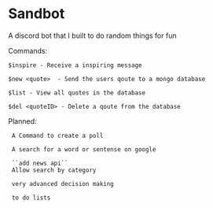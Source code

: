 # Sandbot
A discord bot that I built to do random things for fun

Commands:

    $inspire - Receive a inspiring message
    
    $new <quote>  - Send the users qoute to a mongo database
    
    $list - View all quotes in the database 
    
    $del <quoteID> - Delete a qoute from the database 


  
  Planned: 
  
     A Command to create a poll
     
     A search for a word or sentense on google 

     ``add news api``
     Allow search by category 

     very advanced decision making

     to do lists


     
     

